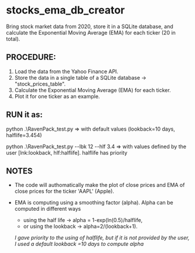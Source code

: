 # stocks_ema_db_creator
Bring stock market data from 2020, store it in a SQLite database, and calculate the Exponential Moving Average (EMA) for each ticker (20 in total).


## PROCEDURE:
1. Load the data from the Yahoo Finance API.
2. Store the data in a single table of a SQLite database -> "stock_prices_table".
3. Calculate the Exponential Moving Average (EMA) for each ticker. 
4. Plot it for one ticker as an example.


## RUN it as:

python .\RavenPack_test.py    => with default values (lookback=10 days, halflife=3.454)

python .\RavenPack_test.py --lbk 12 --hlf 3.4  => with values defined by the user [lnk:lookback, hlf:halflife].  halflife has priority 

## NOTES
- The code will authomatically make the plot of close prices and EMA of close prices for the ticker 'AAPL' (Apple).
- EMA is computing using a smoothing factor (alpha). Alpha can be computed in different ways
  -  using the half life -> alpha = 1-exp(ln(0.5)/halflife,
  -  or using the lookback -> alpha=2/(lookback+1).
  
  *I  gave priority to the using of halflife, but if it is not provided by the user, I used a default lookback =10 days to compute alpha*
